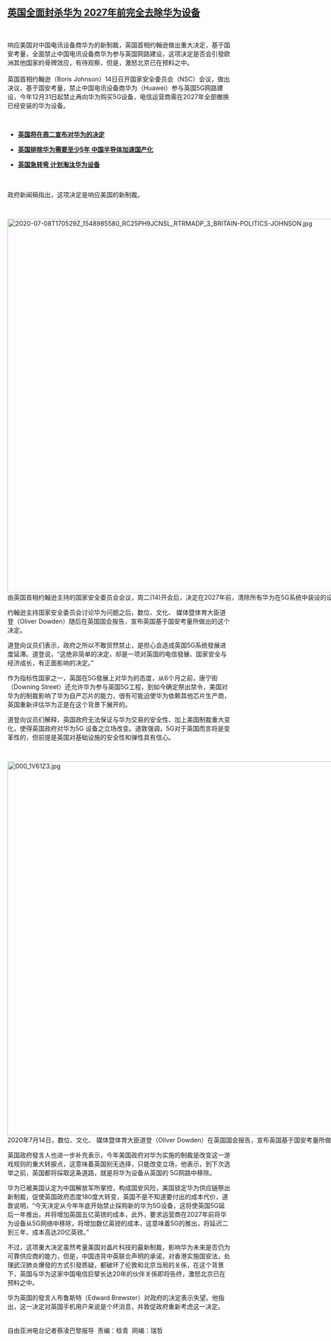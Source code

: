 <!--1594748700000-->
[英国全面封杀华为  2027年前完全去除华为设备](https://www.rfa.org/mandarin/yataibaodao/jingmao/cl-07142020130425.html)
------

<p> </p><p>响应美国对中国电讯设备商华为的新制裁，英国首相约翰逊做出重大决定，基于国安考量，全面禁止中国电讯设备商华为参与英国网路建设，这项决定是否会引發欧洲其他国家的骨牌效应，有待观察，但是，激怒北京已在预料之中。<br/><br/>英国首相约翰逊（Boris Johnson）14日召开国家安全委员会（NSC）会议，做出决议，基于国安考量，禁止中国电讯设备商华为（Huawei）参与英国5G网路建设，今年12月31日起禁止再向华为购买5G设备，电信运营商需在2027年全部撤换已经安装的华为设备。</p><p> </p><ul><li><b><a class="external-link" href="http://www.rfa.org/mandarin/Xinwen/4-07132020125506.html">英国将在周二宣布对华为的决定</a></b></li></ul><ul><li><b><a class="external-link" href="http://www.rfa.org/mandarin/Xinwen/7-07112020163906.html">英国排除华为需要至少5年 中国半导体加速国产化</a></b></li></ul><ul><li><b><a class="external-link" href="http://www.rfa.org/mandarin/Xinwen/4-07052020112915.html">英国急转弯 计划淘汰华为设备</a></b></li></ul><p><br/><br/>政府新闻稿指出，这项决定是响应美国的新制裁。</p><p> </p><p><div class="image-inline captioned" style="width:1500px;"><div style="width:1500px;"><img alt="2020-07-08T170529Z_1548985580_RC25PH9JCNSL_RTRMADP_3_BRITAIN-POLITICS-JOHNSON.jpg" height="844" src="https://www.rfa.org/mandarin/yataibaodao/jingmao/cl-07142020130425.html/2020-07-08T170529Z_1548985580_RC25PH9JCNSL_RTRMADP_3_BRITAIN-POLITICS-JOHNSON.jpg/image" title="2020-07-08T170529Z_1548985580_RC25PH9JCNSL_RTRMADP_3_BRITAIN-POLITICS-JOHNSON.jpg" width="1500"/></div><div class="image-caption"><span style="width:1500px;">由英国首相约翰逊主持的国家安全委员会会议，周二(14)开会后，决定在2027年前，清除所有华为在5G系统中装设的设备，英国并且在今年底开始停止向华为采购任何5G设备。(路透社/资料图)</span><span class="copyright"> </span></div></div></p><p>约翰逊主持国家安全委员会讨论华为问题之后，数位、文化、 媒体暨体育大臣道登（Oliver Dowden）随后在英国国会报告，宣布英国基于国安考量所做出的这个决定。</p><p>道登向议员们表示，政府之所以不敢贸然禁止，是担心会造成英国5G系统發展进度延滞。道登说，“这绝非简单的决定，却是一项对英国的电信發展、国家安全与经济成长，有正面影响的决定。”</p><p>作为指标性国家之一，英国在5G發展上对华为的态度，从6个月之前，唐宁街（Downing Street）还允许华为参与英国5G工程，到如今确定祭出禁令，美国对华为的制裁影响了华为自产芯片的能力，很有可能迫使华为依赖其他芯片生产商，英国重新评估华为正是在这个背景下展开的。</p><p>道登向议员们解释，英国政府无法保证与华为交易的安全性、加上美国制裁重大变化，使得英国政府对华为5G 设备之立场改变。道敦强调，5G对于英国而言将是变革性的，但前提是英国对基础设施的安全性和弹性具有信心。</p><p> </p><p><div class="image-inline captioned" style="width:1500px;"><div style="width:1500px;"><img alt="000_1V61Z3.jpg" height="844" src="https://www.rfa.org/mandarin/yataibaodao/jingmao/cl-07142020130425.html/000_1V61Z3.jpg/image" title="000_1V61Z3.jpg" width="1500"/></div><div class="image-caption"><span style="width:1500px;">2020年7月14日，数位、文化、 媒体暨体育大臣道登（Oliver Dowden）在英国国会报告，宣布英国基于国安考量所做出的这个决定。（AFP）</span><span class="copyright"> </span></div></div></p><p>英国政府發言人也进一步补充表示，今年美国政府对华为实施的制裁是改变这一游戏规则的重大转捩点，这意味着英国别无选择，只能改变立场，他表示，到下次选举之前，英国都将採取这条道路，就是将华为设备从英国的 5G网路中移除。</p><p>华为已被美国认定为中国解放军所掌控，构成国安风险，美国锁定华为供应链祭出新制裁，促使英国政府态度180度大转变，英国不是不知道要付出的成本代价，道敦说明，“今天决定从今年年底开始禁止採购新的华为5G设备，这将使英国5G延后一年推出，并将增加英国五亿英镑的成本，此外，要求运营商在2027年前将华为设备从5G网络中移除，将增加数亿英镑的成本，这意味着5G的推出，将延迟二到三年，成本高达20亿英镑。”</p><p>不过，这项重大决定虽然考量美国对晶片科技的最新制裁，影响华为未来是否仍为可靠供应商的能力，但是，中国违背中英联合声明的承诺，对香港实施国安法，处理武汉肺炎爆發的方式引發质疑，都破坏了伦敦和北京当局的关係，在这个背景下，英国与华为这家中国电信巨擘长达20年的伙伴关係即将告终，激怒北京已在预料之中。</p><p>华为英国的發言人布鲁斯特（Edward Brewster）对政府的决定表示失望。他指出，这一决定对英国手机用户来说是个坏消息，并敦促政府重新考虑这一决定。<br/><br/><br/>自由亚洲电台记者蔡凌巴黎报导  责编：梒青  网编：瑞哲</p>
